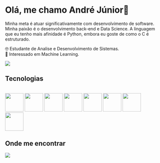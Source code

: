 # Olá, me chamo André Júnior👋

Minha meta é atuar significativamente com desenvolvimento de software. Minha paixão é o desenvolvimento back-end e Data Science. A linguagem que eu tenho mais afinidade é Python, embora eu goste de como o C é estruturado.

🤓 Estudante de Analise e Desenvolvimento de Sistemas. <br/>
🤖 Interessado em Machine Learning.

<img src="https://giffiles.alphacoders.com/297/2970.gif"/>

## Tecnologias

<div style="display: inline_block"><br>
  <a href="https://github.com/andre-jnr/estudos-python" target="_blank"><img src="https://cdn.jsdelivr.net/gh/devicons/devicon/icons/python/python-original.svg" width="60" height="60"/></a>
  <a href="https://github.com/andre-jnr/exercicios-c" target="_blank"><img src="https://cdn.jsdelivr.net/gh/devicons/devicon/icons/c/c-original.svg" width="60" height="60"/></a>
  <a href="https://github.com/andre-jnr/java-poo-ads" target="_blank"><img src="https://cdn.jsdelivr.net/gh/devicons/devicon/icons/java/java-original.svg" width="60" height="60"/></a>
  <a href="https://github.com/andre-jnr/exercicios-js" target="_blank"><img src="https://cdn.jsdelivr.net/gh/devicons/devicon/icons/javascript/javascript-original.svg" width="60" height="60"/></a>
  <a href="https://github.com/andre-jnr/DataScience" target="_blank"><img src="https://cdn.jsdelivr.net/gh/devicons/devicon/icons/jupyter/jupyter-original-wordmark.svg" width="60" height="60"/></a>
  <a href="https://github.com/andre-jnr/Card" target="_blank"><img src="https://cdn.jsdelivr.net/gh/devicons/devicon/icons/html5/html5-original-wordmark.svg" width="60" height="60"/></a>
  <a href="https://github.com/andre-jnr/Card" target="_blank"><img src="https://cdn.jsdelivr.net/gh/devicons/devicon/icons/css3/css3-original-wordmark.svg" width="60" height="60"/></a>
  <a href="https://github.com/andre-jnr" target="_blank"><img src="https://cdn.jsdelivr.net/gh/devicons/devicon/icons/git/git-original.svg" width="60" height="60"/></a>
</div>

## Onde me encontrar

<a href="https://www.linkedin.com/in/andre-jnr/" target="_blank"><img src="https://img.shields.io/badge/-LinkedIn-%230077B5?style=for-the-badge&logo=linkedin&logoColor=white" target="_blank"></a>
